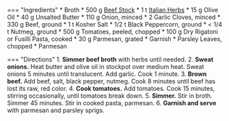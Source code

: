 === "Ingredients"
    * Broth
        * 500 g [Beef Stock](stocks/meat-stock.md)
        * 1 t [Italian Herbs](../seasonings/italian-herbs.md)
    * 15 g Olive Oil
    * 40 g Unsalted Butter
    * 110 g Onion, minced
    * 2 Garlic Cloves, minced
    * 330 g Beef, ground
    * 1 t Kosher Salt
    * 1/2 t Black Peppercorn, ground
    * < 1/4 t Nutmeg, ground
    * 500 g Tomatoes, peeled, chopped
    * 100 g Dry Rigatoni or Fusilli Pasta, cooked
    * 30 g Parmesan, grated
    * Garnish
        * Parsley Leaves, chopped
        * Parmesan

=== "Directions"
    1. **Simmer beef broth** with herbs until needed.
    2. **Sweat onions.** Heat butter and olive oil in stockpot over medium heat. Sweat onions 5 minutes until translucent. Add garlic. Cook 1 minute.
    3. **Brown beef.** Add beef, salt, black pepper, nutmeg. Cook 8 minutes until beef has lost its raw, red color.
    4. **Cook tomatoes.** Add tomatoes. Cook 15 minutes, stirring occasionally, until tomatoes break down.
    5. **Simmer.** Stir in broth. Simmer 45 minutes. Stir in cooked pasta, parmesan.
    6. **Garnish and serve** with parmesan and parsley sprigs.

[^1]: Vogt, Brenda.
